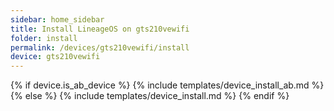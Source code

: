 ```yaml
---
sidebar: home_sidebar
title: Install LineageOS on gts210vewifi
folder: install
permalink: /devices/gts210vewifi/install
device: gts210vewifi
---
```

{% if device.is_ab_device %}
{% include templates/device_install_ab.md %}
{% else %}
{% include templates/device_install.md %}
{% endif %}
